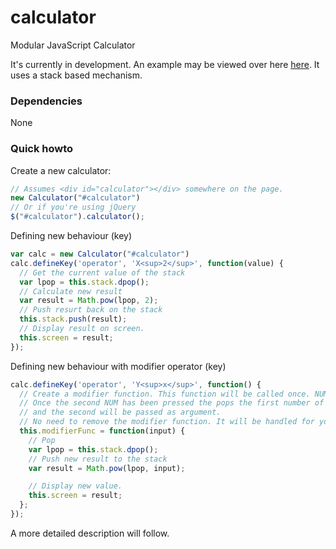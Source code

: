 calculator
==========

Modular JavaScript Calculator

It's currently in development. An example may be viewed over here [here](https://stygeo.github.io/calculator). It uses a stack based mechanism.

### Dependencies

None

### Quick howto

Create a new calculator:

```javascript
// Assumes <div id="calculator"></div> somewhere on the page.
new Calculator("#calculator")
// Or if you're using jQuery
$("#calculator").calculator();
```

Defining new behaviour (key)

```javascript
var calc = new Calculator("#calculator")
calc.defineKey('operator', 'X<sup>2</sup>', function(value) {
  // Get the current value of the stack
  var lpop = this.stack.dpop();
  // Calculate new result
  var result = Math.pow(lpop, 2);
  // Push resurt back on the stack
  this.stack.push(result);
  // Display result on screen.
  this.screen = result;
});

```

Defining new behaviour with modifier operator (key)
```javascript
calc.defineKey('operator', 'Y<sup>x</sup>', function() {
  // Create a modifier function. This function will be called once. NUM <Func> NUM
  // Once the second NUM has been pressed the pops the first number of the stack
  // and the second will be passed as argument. 
  // No need to remove the modifier function. It will be handled for you.
  this.modifierFunc = function(input) {
    // Pop
    var lpop = this.stack.dpop();
    // Push new result to the stack
    var result = Math.pow(lpop, input);

    // Display new value.
    this.screen = result;
  };
});
```

A more detailed description will follow.
